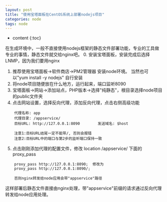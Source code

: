 ```yaml
---
layout: post
title: "使用宝塔面板在CentOS系统上部署nodejs项目"
categories: node
tags: node
---
```


* content
{:toc}

在生成环境中，一般不直接使用nodejs框架的静态文件部署功能，专业的工具做专业的事情，静态文件就交给nginx吧。
0. 安装宝塔面板，安装完成后选择LNMP，因为我们要用nginx
1. 推荐使用宝塔面板->软件商店->PM2管理器 安装node环境。 当然也可以"yum install -y nodejs" 自行安装
2. 将node项目随便放在什么地方，运行起来，端口监听8090
3. 宝塔面板->网站->添加站点，PHP版本->选择"纯静态"，根目录选择node项目的public文件夹
4. 点击网站设置，选择反向代理，添加反向代理，点击右侧高级功能
```
	代理名称: app
	代理目录: /appservice/
	目标URL: http://127.0.0.1:8090		发送域名: $host

	注意1:目标URL结尾一定不能带/, 否则会报错	
	注意2:目标URL中的端口与第2步的监听端口保持一致
```

5. 点击刚刚添加代理的配置文件，修改 location /appservice/ 下面的 proxy_pass
```
	proxy_pass http://127.0.0.1:8090;  修改为
	proxy_pass http://127.0.0.1:8090/;
	
	否则nginx转发给node应用会带"appservice"路径
```

这样部署后静态文件直接由nginx处理，带"appservice"前缀的请求通过反向代理转发给node应用处理。